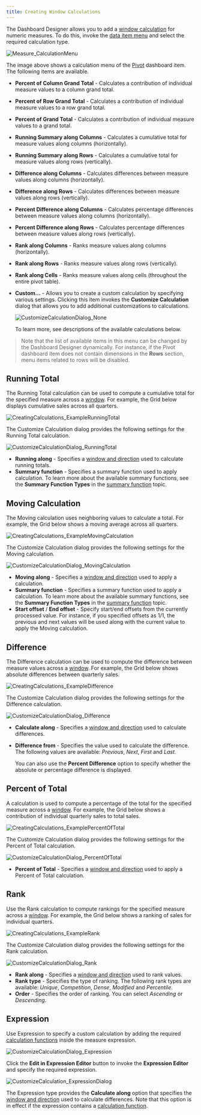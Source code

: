 ```yaml
---
title: Creating Window Calculations
---
```

The Dashboard Designer allows you to add a [window calculation](../../../../../dashboard-for-desktop/articles/dashboard-designer/data-analysis/window-calculations/window-calculations-overview.md) for numeric measures. To do this, invoke the [data item menu](../../../../../dashboard-for-desktop/articles/dashboard-designer/ui-elements/data-items-pane.md) and select the required calculation type.

![Measure_CalculationMenu](../../../../images/Img123408.png)

The image above shows a calculation menu of the [Pivot](../../../../../dashboard-for-desktop/articles/dashboard-designer/designing-dashboard-items/pivot.md) dashboard item. The following items are available.
* **Percent of Column Grand Total** - Calculates a contribution of individual measure values to a column grand total.
* **Percent of Row Grand Total** - Calculates a contribution of individual measure values to a row grand total.
* **Percent of Grand Total** - Calculates a contribution of individual measure values to a grand total.
* **Running Summary along Columns** - Calculates a cumulative total for measure values along columns (horizontally).
* **Running Summary along Rows** - Calculates a cumulative total for measure values along rows (vertically).
* **Difference along Columns** - Calculates differences between measure values along columns (horizontally).
* **Difference along Rows** - Calculates differences between measure values along rows (vertically).
* **Percent Difference along Columns** - Calculates percentage differences between measure values along columns (horizontally).
* **Percent Difference along Rows** - Calculates percentage differences between measure values along rows (vertically).
* **Rank along Columns** - Ranks measure values along columns (horizontally).
* **Rank along Rows** - Ranks measure values along rows (vertically).
* **Rank along Cells** - Ranks measure values along cells (throughout the entire pivot table).
* **Custom...** - Allows you to create a custom calculation by specifying various settings. Clicking this item invokes the **Customize Calculation** dialog that allows you to add additional customizations to calculations.
	
	![CustomizeCalculationDialog_None](../../../../images/Img123637.png)
	
	To learn more, see descriptions of the available calculations below.

> Note that the list of available items in this menu can be changed by the Dashboard Designer dynamically. For instance, if the Pivot dashboard item does not contain dimensions in the **Rows** section, menu items related to rows will be disabled.

## Running Total
The Running Total calculation can be used to compute a cumulative total for the specified measure across a [window](../../../../../dashboard-for-desktop/articles/dashboard-designer/data-analysis/window-calculations/window-definition.md). For example, the Grid below displays cumulative sales across all quarters.

![CreatingCalculations_ExampleRunningTotal](../../../../images/Img123465.png)

The Customize Calculation dialog provides the following settings for the Running Total calculation.

![CustomizeCalculationDialog_RunningTotal](../../../../images/Img123627.png)
* **Running along** - Specifies a [window and direction](../../../../../dashboard-for-desktop/articles/dashboard-designer/data-analysis/window-calculations/window-calculations-overview.md) used to calculate running totals.
* **Summary function** - Specifies a summary function used to apply calculation. To learn more about the available summary functions, see the **Summary Function Types** in the [summary function](../../../../../dashboard-for-desktop/articles/dashboard-designer/data-shaping/summarization.md) topic.

## Moving Calculation
The Moving calculation uses neighboring values to calculate a total. For example, the Grid below shows a moving average across all quarters.

![CreatingCalculations_ExampleMovingCalculation](../../../../images/Img123466.png)

The Customize Calculation dialog provides the following settings for the Moving calculation.

![CustomizeCalculationDialog_MovingCalculation](../../../../images/Img123628.png)
* **Moving along** - Specifies a [window and direction](../../../../../dashboard-for-desktop/articles/dashboard-designer/data-analysis/window-calculations/window-definition.md) used to apply a calculation.
* **Summary function** - Specifies a summary function used to apply a calculation. To learn more about the available summary functions, see the **Summary Function Types** in the [summary function](../../../../../dashboard-for-desktop/articles/dashboard-designer/data-shaping/summarization.md) topic.
* **Start offset** / **End offset** - Specify start/end offsets from the currently processed value. For instance, if you specified offsets as 1/1, the previous and next values will be used along with the current value to apply the Moving calculation.

## Difference
The Difference calculation can be used to compute the difference between measure values across a [window](../../../../../dashboard-for-desktop/articles/dashboard-designer/data-analysis/window-calculations/window-definition.md). For example, the Grid below shows absolute differences between quarterly sales.

![CreatingCalculations_ExampleDifference](../../../../images/Img123467.png)

The Customize Calculation dialog provides the following settings for the Difference calculation.

![CustomizeCalculationDialog_Difference](../../../../images/Img123629.png)
* **Calculate along** - Specifies a [window and direction](../../../../../dashboard-for-desktop/articles/dashboard-designer/data-analysis/window-calculations/window-calculations-overview.md) used to calculate differences.
* **Difference from** - Specifies the value used to calculate the difference. The following values are available: _Previous_, _Next_, _First_ and _Last_.
	
	You can also use the **Percent Difference** option to specify whether the absolute or percentage difference is displayed.

## Percent of Total
A calculation is used to compute a percentage of the total for the specified measure across a [window](../../../../../dashboard-for-desktop/articles/dashboard-designer/data-analysis/window-calculations/window-definition.md). For example, the Grid below shows a contribution of individual quarterly sales to total sales.

![CreatingCalculations_ExamplePercentOfTotal](../../../../images/Img123468.png)

The Customize Calculation dialog provides the following settings for the Percent of Total calculation.

![CustomizeCalculationDialog_PercentOfTotal](../../../../images/Img123630.png)
* **Percent of Total** - Specifies a [window and direction](../../../../../dashboard-for-desktop/articles/dashboard-designer/data-analysis/window-calculations/window-calculations-overview.md) used to apply a Percent of Total calculation.

## Rank
Use the Rank calculation to compute rankings for the specified measure across a [window](../../../../../dashboard-for-desktop/articles/dashboard-designer/data-analysis/window-calculations/window-definition.md). For example, the Grid below shows a ranking of sales for individual quarters.

![CreatingCalculations_ExampleRank](../../../../images/Img123469.png)

The Customize Calculation dialog provides the following settings for the Rank calculation.

![CustomizeCalculationDialog_Rank](../../../../images/Img123631.png)
* **Rank along** - Specifies a [window and direction](../../../../../dashboard-for-desktop/articles/dashboard-designer/data-analysis/window-calculations/window-calculations-overview.md) used to rank values.
* **Rank type** - Specifies the type of ranking. The following rank types are available: _Unique_, _Competition_, _Dense_, _Modified_ and _Percentile_.
* **Order** - Specifies the order of ranking. You can select _Ascending_ or _Descending_.

## Expression
Use Expression to specify a custom calculation by adding the required [calculation functions](../../../../../dashboard-for-desktop/articles/dashboard-designer/data-analysis/window-calculations/calculation-functions-reference.md) inside the measure expression.

![CustomizeCalculationDialog_Expression](../../../../images/Img123632.png)

Click the **Edit in Expression Editor** button to invoke the **Expression Editor** and specify the required expression.

![CustomizeCalculation_ExpressionDialog](../../../../images/Img123643.png)

The Expression type provides the **Calculate along** option that specifies the [window and direction](../../../../../dashboard-for-desktop/articles/dashboard-designer/data-analysis/window-calculations/window-calculations-overview.md) used to calculate differences. Note that this option is in effect if the expression contains a [calculation function](../../../../../dashboard-for-desktop/articles/dashboard-designer/data-analysis/window-calculations/calculation-functions-reference.md).